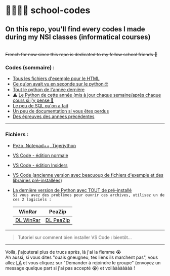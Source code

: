 # 👨‍💻👩‍💻 school-codes
## On this repo, you'll find every codes I made during my NSI classes (informatical courses)
\
~~French for now since this repo is dedicated to my fellow school friends 🙂~~

### Codes (sommaire) :
- [Tous les fichiers d'exemple pour le HTML](https://github.com/EDM115/school-codes/tree/main/HTML)
- [Ce qu'on avait vu en seconde sur le python 🤓](https://github.com/EDM115/school-codes/tree/main/Python/Seconde%20(oe%20la%20SNT))
- [Tout le python de l'année dernière](https://github.com/EDM115/school-codes/tree/main/Python/Premiere)
- ⚠️ [Le Python de cette année (mis à jour chaque semaine/après chaque cours si j'y pense 🥲](https://github.com/EDM115/school-codes/tree/main/Python/Terminale)
- [Le peu de SQL qu'on a fait](https://github.com/EDM115/school-codes/tree/main/SQL)
- [Un peu de documentation si vous êtes perdus](https://github.com/EDM115/school-codes/tree/main/Documentation)
- [Des épreuves des années précédentes](https://github.com/EDM115/school-codes/tree/main/%C3%89preuves)

---

### Fichiers :
- [Pyzo, Notepad++, Tigerjython](https://drive.google.com/file/d/1G6_Ce7OV33tgZM6BXP-stUSPIK6wIamR/view?usp=sharing)
- [VS Code - édition normale](https://drive.google.com/file/d/19LrYxddXenjULlEAnv4o3p3FeRDQrOYf/view?usp=sharing)
- [VS Code - édition Insiders](https://drive.google.com/file/d/1hodUfA7liWgKacl20E642jmGqSSbYZgY/view?usp=sharing)
- [VS Code (ancienne version avec beacuoup de fichiers d'exemple et des librairies pré-installées)](https://drive.google.com/file/d/1ihaKVEkqMZBo4MEVUEPa4PlnGt_u7Mcu/view?usp=sharing)
- [La dernière version de Python avec TOUT de pré-installé](https://drive.google.com/file/d/1TKTAEKZ5sAA9qd0soO5O19WIck08e1sE/view?usp=sharing)  
``Si vous avez des problèmes pour ouvrir ces archives, utilisez un de ces 2 logiciels :``  

    | WinRar | PeaZip |
    | ----------- | ----------- |
    | [DL WinRar](https://drive.google.com/file/d/1Bh6RefFV-1TZewo4NpjaB-MC78AdcvqK/view?usp=sharing) | [DL PeaZip](https://drive.google.com/file/d/1TKTAEKZ5sAA9qd0soO5O19WIck08e1sE/view?usp=sharing) |
    
---

> Tutoriel sur comment bien installer VS Code : bientôt...  

---

Voilà, j'ajouterai plus de trucs après, là j'ai la flemme 😭  
Ah aussi, si vous dites "ouais gneugneu, tes liens ils marchent pas", vous allez [LÀ](https://groups.google.com/g/nsi-shared-files) et vous cliquez sur "Demander à rejoindre le groupe" (envoyez un message quelque part si j'ai pas accepté 😭) et voilàààààààà !
